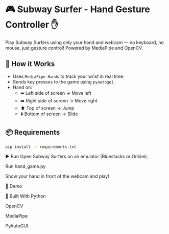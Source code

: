 # 🎮 Subway Surfer - Hand Gesture Controller ✋

Play Subway Surfers using only your hand and webcam — no keyboard, no mouse, just gesture control! Powered by MediaPipe and OpenCV.

## 🧠 How it Works
- Uses `MediaPipe Hands` to track your wrist in real time.
- Sends key presses to the game using `pyautogui`.
- Hand on:
  - ⬅️ Left side of screen → Move left
  - ➡️ Right side of screen → Move right
  - ⬆️ Top of screen → Jump
  - ⬇️ Bottom of screen → Slide

## 📦 Requirements
```bash
pip install -r requirements.txt
```
▶️ Run
Open Subway Surfers on an emulator (Bluestacks or Online).

Run hand_game.py

Show your hand in front of the webcam and play!

🎥 Demo

<!-- or use a YouTube link -->
🧰 Built With
Python

OpenCV

MediaPipe

PyAutoGUI

